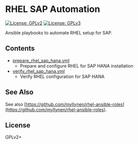 # RHEL SAP Automation

[![License: GPLv2](https://img.shields.io/badge/license-GPLv2-brightgreen.svg)](https://www.gnu.org/licenses/old-licenses/gpl-2.0.en.html)
[![License: GPLv3](https://img.shields.io/badge/license-GPLv3-brightgreen.svg)](https://www.gnu.org/licenses/gpl-3.0)

Ansible playbooks to automate RHEL setup for SAP.

## Contents

* [prepare_rhel_sap_hana.yml](prepare_rhel_sap_hana.yml)
  * Prepare and configure RHEL for SAP HANA installation
* [verify_rhel_sap_hana.yml](verify_rhel_sap_hana.yml)
  * Verify RHEL configuration for SAP HANA

## See Also

See also
[https://github.com/myllynen/rhel-ansible-roles](https://github.com/myllynen/rhel-ansible-roles).

## License

GPLv2+
